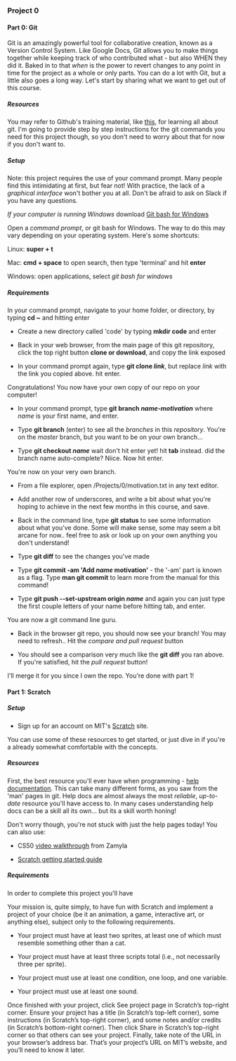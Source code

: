 ### Project 0

#### Part 0: Git

Git is an amazingly powerful tool for collaborative creation, known as a Version Control System. 
Like Google Docs, Git allows you to make things together while keeping track of who contributed what - but also WHEN they did it. 
Baked in to that *when* is the power to revert changes to any point in time for the project as a whole or only parts. 
You can do a lot with Git, but a little also goes a long way. 
Let's start by sharing what we want to get out of this course. 

##### Resources 

You may refer to Github's training material, like [this](https://guides.github.com/activities/hello-world/), for learning all about git. 
I'm going to provide step by step instructions for the git commands you need for this project though, so you don't need to worry about that for now if you don't want to.

##### Setup

Note: this project requires the use of your command prompt. Many people find this intimidating at first, but fear not! 
With practice, the lack of a *graphical interface* won't bother you at all. Don't be afraid to ask on Slack if you have any questions.

*If your computer is running Windows* download [Git bash for Windows](https://git-scm.com/download/win)

Open a *command prompt*, or git bash for Windows. The way to do this may vary depending on your operating system. Here's some shortcuts:

Linux: **super + t**

Mac: **cmd + space** to open search, then type 'terminal' and hit **enter**

Windows: open applications, select *git bash for windows*

##### Requirements

In your command prompt, navigate to your home folder, or directory, by typing **cd ~** and hitting enter

* Create a new directory called 'code' by typing **mkdir code** and enter

* Back in your web browser, from the main page of this git repository, click the top right button **clone or download**, and copy the link exposed

* In your command prompt again, type **git clone *link***, but replace *link* with the link you copied above. hit enter.

Congratulations! You now have your own copy of our repo on your computer! 

* In your command prompt, type **git branch *name-motivation*** where *name* is your first name, and enter.

* Type **git branch** (enter) to see all the *branches* in this *repository*. You're on the *master* branch, but you want to be on your own branch...

* Type **git checkout *name*** wait don't hit enter yet! hit **tab** instead. did the branch name auto-complete? Niice. Now hit enter. 

You're now on your very own branch.

* From a file explorer, open /Projects/0/motivation.txt in any text editor.

* Add another row of underscores, and write a bit about what you're hoping to achieve in the next few months in this course, and save.

* Back in the command line, type **git status** to see some information about what you've done. Some will make sense, some may seem a bit arcane for now.. feel free to ask or look up on your own anything you don't understand!

* Type **git diff** to see the changes you've made

* Type **git commit -am 'Add *name* motivation'** - the '-am' part is known as a flag. Type **man git commit** to learn more from the manual for this command!

* Type **git push --set-upstream origin *name*** and again you can just type the first couple letters of your name before hitting tab, and enter.
 
 You are now a git command line guru. 
 
* Back in the browser git repo, you should now see your branch! You may need to refresh.. Hit the *compare and pull request* button

* You should see a comparison very much like the **git diff** you ran above. If you're satisfied, hit the *pull request* button! 

I'll merge it for you since I own the repo. You're done with part 1!




#### Part 1: Scratch

##### Setup

* Sign up for an account on MIT's [Scratch](https://scratch.mit.edu/) site.

You can use some of these resources to get started, or just dive in if you're a already somewhat comfortable with the concepts.

##### Resources

First, the best resource you'll ever have when programming - [help documentation](https://scratch.mit.edu/help/). 
This can take many different forms, as you saw from the 'man' pages in git. 
Help docs are almost always the most *reliable*, *up-to-date* resource you'll have access to.
In many cases understanding help docs can be a skill all its own... but its a skill worth honing!

Don't worry though, you're not stuck with just the help pages today! You can also use:

* CS50 [video walkthrough](https://youtu.be/697pD31GCZg) from Zamyla 

* [Scratch getting started guide](https://cdn.scratch.mit.edu/scratchr2/static/__95f8025b5d5663c8eca07b96a66ef8d6__/pdfs/help/Getting-Started-Guide-Scratch2.pdf)

##### Requirements

In order to complete this project you'll have 

Your mission is, quite simply, to have fun with Scratch and implement a project of your choice (be it an animation, a game, interactive art, or anything else), subject only to the following requirements.

* Your project must have at least two sprites, at least one of which must resemble something other than a cat.

* Your project must have at least three scripts total (i.e., not necessarily three per sprite).

* Your project must use at least one condition, one loop, and one variable.

* Your project must use at least one sound.

Once finished with your project, click See project page in Scratch’s top-right corner. 
Ensure your project has a title (in Scratch’s top-left corner), some instructions (in Scratch’s top-right corner), 
and some notes and/or credits (in Scratch’s bottom-right corner). 
Then click Share in Scratch’s top-right corner so that others can see your project. 
Finally, take note of the URL in your browser’s address bar. That’s your project’s URL on MIT’s website, 
and you’ll need to know it later.
